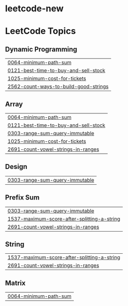# leetcode-new
<!---LeetCode Topics Start-->
# LeetCode Topics
## Dynamic Programming
|  |
| ------- |
| [0064-minimum-path-sum](https://github.com/Tharunkumars109/leetcode-new/tree/master/0064-minimum-path-sum) |
| [0121-best-time-to-buy-and-sell-stock](https://github.com/Tharunkumars109/leetcode-new/tree/master/0121-best-time-to-buy-and-sell-stock) |
| [1025-minimum-cost-for-tickets](https://github.com/Tharunkumars109/leetcode-new/tree/master/1025-minimum-cost-for-tickets) |
| [2562-count-ways-to-build-good-strings](https://github.com/Tharunkumars109/leetcode-new/tree/master/2562-count-ways-to-build-good-strings) |
## Array
|  |
| ------- |
| [0064-minimum-path-sum](https://github.com/Tharunkumars109/leetcode-new/tree/master/0064-minimum-path-sum) |
| [0121-best-time-to-buy-and-sell-stock](https://github.com/Tharunkumars109/leetcode-new/tree/master/0121-best-time-to-buy-and-sell-stock) |
| [0303-range-sum-query-immutable](https://github.com/Tharunkumars109/leetcode-new/tree/master/0303-range-sum-query-immutable) |
| [1025-minimum-cost-for-tickets](https://github.com/Tharunkumars109/leetcode-new/tree/master/1025-minimum-cost-for-tickets) |
| [2691-count-vowel-strings-in-ranges](https://github.com/Tharunkumars109/leetcode-new/tree/master/2691-count-vowel-strings-in-ranges) |
## Design
|  |
| ------- |
| [0303-range-sum-query-immutable](https://github.com/Tharunkumars109/leetcode-new/tree/master/0303-range-sum-query-immutable) |
## Prefix Sum
|  |
| ------- |
| [0303-range-sum-query-immutable](https://github.com/Tharunkumars109/leetcode-new/tree/master/0303-range-sum-query-immutable) |
| [1537-maximum-score-after-splitting-a-string](https://github.com/Tharunkumars109/leetcode-new/tree/master/1537-maximum-score-after-splitting-a-string) |
| [2691-count-vowel-strings-in-ranges](https://github.com/Tharunkumars109/leetcode-new/tree/master/2691-count-vowel-strings-in-ranges) |
## String
|  |
| ------- |
| [1537-maximum-score-after-splitting-a-string](https://github.com/Tharunkumars109/leetcode-new/tree/master/1537-maximum-score-after-splitting-a-string) |
| [2691-count-vowel-strings-in-ranges](https://github.com/Tharunkumars109/leetcode-new/tree/master/2691-count-vowel-strings-in-ranges) |
## Matrix
|  |
| ------- |
| [0064-minimum-path-sum](https://github.com/Tharunkumars109/leetcode-new/tree/master/0064-minimum-path-sum) |
<!---LeetCode Topics End-->